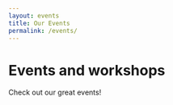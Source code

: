 ```yaml
---
layout: events
title: Our Events
permalink: /events/
---
```


# Events and workshops

Check out our great events!

